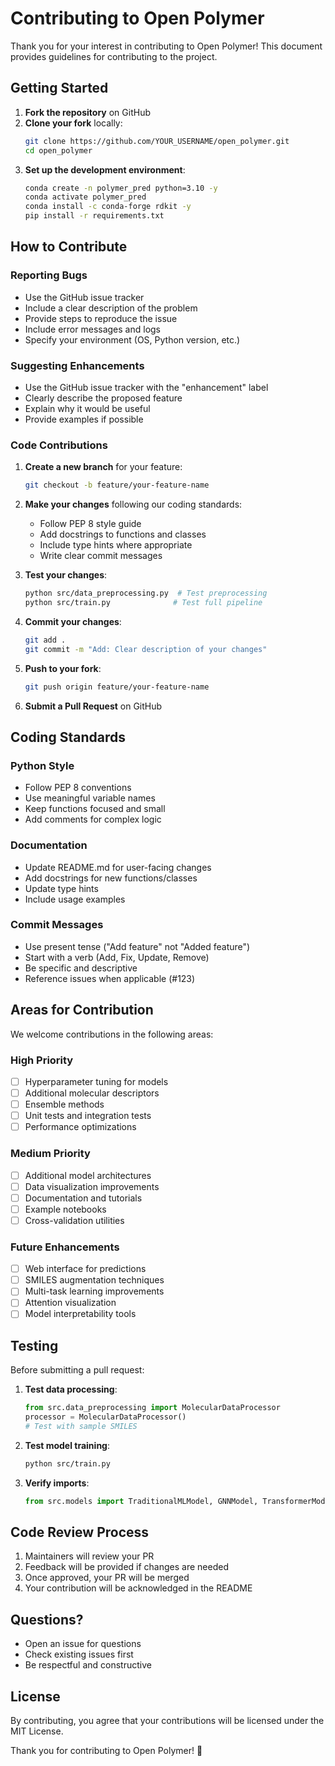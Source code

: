 # Contributing to Open Polymer

Thank you for your interest in contributing to Open Polymer! This document provides guidelines for contributing to the project.

## Getting Started

1. **Fork the repository** on GitHub
2. **Clone your fork** locally:
   ```bash
   git clone https://github.com/YOUR_USERNAME/open_polymer.git
   cd open_polymer
   ```
3. **Set up the development environment**:
   ```bash
   conda create -n polymer_pred python=3.10 -y
   conda activate polymer_pred
   conda install -c conda-forge rdkit -y
   pip install -r requirements.txt
   ```

## How to Contribute

### Reporting Bugs

- Use the GitHub issue tracker
- Include a clear description of the problem
- Provide steps to reproduce the issue
- Include error messages and logs
- Specify your environment (OS, Python version, etc.)

### Suggesting Enhancements

- Use the GitHub issue tracker with the "enhancement" label
- Clearly describe the proposed feature
- Explain why it would be useful
- Provide examples if possible

### Code Contributions

1. **Create a new branch** for your feature:
   ```bash
   git checkout -b feature/your-feature-name
   ```

2. **Make your changes** following our coding standards:
   - Follow PEP 8 style guide
   - Add docstrings to functions and classes
   - Include type hints where appropriate
   - Write clear commit messages

3. **Test your changes**:
   ```bash
   python src/data_preprocessing.py  # Test preprocessing
   python src/train.py              # Test full pipeline
   ```

4. **Commit your changes**:
   ```bash
   git add .
   git commit -m "Add: Clear description of your changes"
   ```

5. **Push to your fork**:
   ```bash
   git push origin feature/your-feature-name
   ```

6. **Submit a Pull Request** on GitHub

## Coding Standards

### Python Style
- Follow PEP 8 conventions
- Use meaningful variable names
- Keep functions focused and small
- Add comments for complex logic

### Documentation
- Update README.md for user-facing changes
- Add docstrings for new functions/classes
- Update type hints
- Include usage examples

### Commit Messages
- Use present tense ("Add feature" not "Added feature")
- Start with a verb (Add, Fix, Update, Remove)
- Be specific and descriptive
- Reference issues when applicable (#123)

## Areas for Contribution

We welcome contributions in the following areas:

### High Priority
- [ ] Hyperparameter tuning for models
- [ ] Additional molecular descriptors
- [ ] Ensemble methods
- [ ] Unit tests and integration tests
- [ ] Performance optimizations

### Medium Priority
- [ ] Additional model architectures
- [ ] Data visualization improvements
- [ ] Documentation and tutorials
- [ ] Example notebooks
- [ ] Cross-validation utilities

### Future Enhancements
- [ ] Web interface for predictions
- [ ] SMILES augmentation techniques
- [ ] Multi-task learning improvements
- [ ] Attention visualization
- [ ] Model interpretability tools

## Testing

Before submitting a pull request:

1. **Test data processing**:
   ```python
   from src.data_preprocessing import MolecularDataProcessor
   processor = MolecularDataProcessor()
   # Test with sample SMILES
   ```

2. **Test model training**:
   ```bash
   python src/train.py
   ```

3. **Verify imports**:
   ```python
   from src.models import TraditionalMLModel, GNNModel, TransformerModel
   ```

## Code Review Process

1. Maintainers will review your PR
2. Feedback will be provided if changes are needed
3. Once approved, your PR will be merged
4. Your contribution will be acknowledged in the README

## Questions?

- Open an issue for questions
- Check existing issues first
- Be respectful and constructive

## License

By contributing, you agree that your contributions will be licensed under the MIT License.

Thank you for contributing to Open Polymer! 🧪


